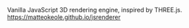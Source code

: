Vanilla JavaScript 3D rendering engine, inspired by THREE.js.  
https://matteokeole.github.io/jsrenderer